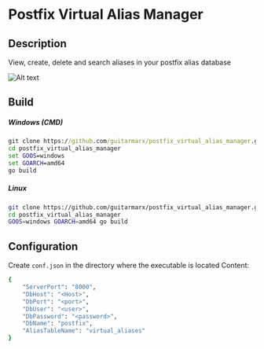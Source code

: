 # Postfix Virtual Alias Manager
## Description
View, create, delete and search aliases in your postfix alias database

![Alt text](/images/browser.jpg?raw=true)

## Build

##### Windows (CMD)
```cmd
git clone https://github.com/guitarmarx/postfix_virtual_alias_manager.git
cd postfix_virtual_alias_manager
set GOOS=windows
set GOARCH=amd64
go build
```

##### Linux
```sh
git clone https://github.com/guitarmarx/postfix_virtual_alias_manager.git
cd postfix_virtual_alias_manager
GOOS=windows GOARCH=amd64 go build
```
## Configuration
Create `conf.json` in the directory where the executable is located
Content:

```sh
{
    "ServerPort": "8000",
    "DbHost": "<Host>",
    "DbPort": "<port>",
    "DbUser": "<user>",
    "DbPassword": "<password>",
    "DbName": "postfix",
    "AliasTableName": "virtual_aliases"
}
```